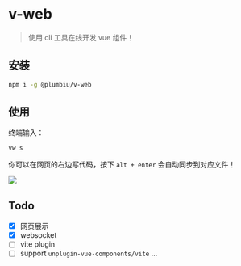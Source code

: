 # v-web

> 使用 cli 工具在线开发 vue 组件！

## 安装

```bash
npm i -g @plumbiu/v-web
```

## 使用

终端输入：

```bash
vw s
```

你可以在网页的右边写代码，按下 `alt + enter` 会自动同步到对应文件！

![](https://plumbiu.github.io/blogImg/image-20230905163618794.png)

## Todo

- [x] 网页展示
- [x] websocket
- [ ] vite plugin
- [ ] support `unplugin-vue-components/vite` ...